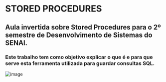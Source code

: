 # STORED PROCEDURES

## Aula invertida sobre Stored Procedures para o 2º semestre de Desenvolvimento de Sistemas do SENAI.

### Este trabalho tem como objetivo explicar o que é e para que serve esta ferramenta utilizada para guardar consultas SQL.

![image](https://github.com/juliaathar/stored-procedures/assets/125266093/db253b80-6581-4e0e-8ad5-4dc1c018ce10)

